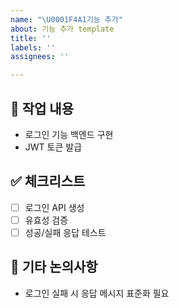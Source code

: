 ```yaml
---
name: "\U0001F4A1기능 추가"
about: 기능 추가 template
title: ''
labels: ''
assignees: ''

---
```


## 🔨 작업 내용
- 로그인 기능 백엔드 구현
- JWT 토큰 발급

## ✅ 체크리스트
- [ ] 로그인 API 생성
- [ ] 유효성 검증
- [ ] 성공/실패 응답 테스트

## 💬 기타 논의사항
- 로그인 실패 시 응답 메시지 표준화 필요
